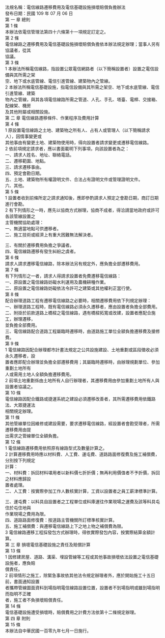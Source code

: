 法規名稱：電信線路遷移費用及電信基礎設施損壞賠償負擔辦法  
發布日期：民國 109 年 07 月 06 日  
第 一 章 總則  
第 1 條  
本辦法依電信管理法第四十六條第十一項規定訂定之。  
第 2 條  
電信線路之遷移費用及電信基礎設施損壞賠償負擔依本辦法規定辦理；當事人另有協議者，從其  
協議。  
第 3 條  
1 本辦法所稱電信線路，指設置公眾電信網路者（以下簡稱設置者）設置之電信設備與其所需之架  
空、地下或水底管線、電信引進管線、建築物內之管線。  
2 本辦法所稱電信基礎設施，指電信設備與其所需之架空、地下或水底管線、電信引進管線、建築  
物內之管線，與其各項電信線路所需之管道、人孔、手孔、塔臺、電桿、交接箱、配線架、機房  
及其他附屬或相關設施。  
第 二 章 電信線路遷移條件、作業程序及費用計算  
第 4 條  
1 原設置電信線路之土地、建築物之所有人、占有人或管理人（以下簡稱請求人），因情事變更或  
其他事由有變更土地、建築物使用時，得向設置者請求變更或遷移電信線路。  
2 依前項規定請求者，應以書面載明下列事項，向該設置者為之：  
一、請求人姓名、地址、聯絡電話。  
二、遷移範圍、地點。  
三、請求遷移事由。  
四、預定會勘日期。  
五、土地、建築物所有權證明文件、合法占有證明文件或管理證明文件。  
六、其他。  
第 5 條  
1 設置者收到前條所定之請求通知後，應即參酌請求人預定之會勘日期，商訂日期進行會勘。  
2 有下列情形之一時，應先以協商方式辦理，協商不成者，得洽請當地政府或許可各該管線設置之  
主管機關協助處理：  
一、無適當地點可供遷移者。  
二、施工技術或經濟上有重大困難無法解決者。  


三、有關於遷移費用負擔之爭議者。  
四、電信線路遷移有發生糾紛之虞者。  
第 6 條  
請求人請求遷移電信線路，除本辦法另有規定外，應負擔全部遷移費用。  
第 7 條  
有下列情形之一者，請求人得請求設置者免費遷移電信線路：  
一、原設置之電信線路妨礙水利運用及農機耕種作業。  
二、原設置之電信線路妨礙依法令許可之建築或其他權利正當行使。  
第 8 條  
配合辦理道路工程有遷移電信線路之必要時，相關遷移費用依下列規定辦理：  
一、辦理道路工程時，既有電信線路必須永久遷移者，應由設置者負擔全部費用。  
二、附掛於前款道路上橋樑之電信線路，遇有橋樑拓寬或改建，設置者應配合施工，辦理遷移，  
並負擔全部費用。  
三、電信線路配合道路工程屬臨時遷移時，由道路施工單位全額負擔遷移費及搶修費。  
第 9 條  
1 電信線路因配合辦理都市計畫法規定之公共設施建設、土地重劃或區段徵收必須永久遷移者，設  
置者應即配合辦理並負擔全部遷移費用；其屬臨時遷移時，由辦理規劃單位、參加重劃土地所有  
人或需用土地人全額負擔遷移費用。  
2 前項土地重劃係由土地所有人自行辦理者，其遷移費用由參加重劃土地所有人與設置者協議之。  
第 10 條  
電信線路因配合鐵路或捷運系統之建設必須遷移改善者，其所需遷移費用依鐵路法、大眾捷運法  
相關規定辦理。  
第 11 條  
其他管線單位因維修或建設需要，要求遷移電信線路，經設置者會勘受理者，所需遷移費用由提  
出需求之管線單位全額負擔。  
第 12 條  
1 電信線路遷移費用依照原有線路型式及數量計算之。  
2 計算遷移費用時應以材料費、人工費、運屯費、道路路面修復費及施工補償費，分別按下列規定  
計算：  
一、材料費：拆回材料堪用者以新料價七折折價；無再利用價值者不予折價，拆回之材料應歸設  
置者處理。  
二、人工費：按實際參加工作人數核實計算，工資以設置者之員工薪津標準計算。  


三、運屯費：以料具自設置者之工程單位或料庫運往作業現場之運費及該等料具屯住於屯住地與  
作業現場之費用為限。  
四、道路路面修復費：按道路主管機關所訂標準核實計算。  
五、施工補償費：與遷移電信線路上下之地上物之補償費為限。  
3 電信線路遷移工程採發包方式辦理時，得依實際發包內容，按實際結算金額計算。  
第 三 章 損壞電信基礎設施之責任及賠償計算  
第 13 條  
1 因修建房屋、道路、溝渠、埋設管線等工程或其他事故損壞依法設置之電信基礎設施者，應負賠  
償責任。  
2 前項情形之施工，除緊急事故依其他法令規定辦理者外，應於開始施工十五日前，書面通知設置  
者攜帶管線圖面資料到場指明電信線路設置位置，設置者不到場指明或雖到場指明而指明不正確  
者，施工者不負損壞賠償責任。  
第 14 條  
電信基礎設施遭受損壞時，賠償費用之計費方法依第十二條規定辦理。  
第 四 章 附則  
第 15 條  
本辦法自中華民國一百零九年七月一日施行。  


